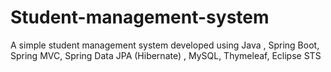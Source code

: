 # Student-management-system
A simple student management system developed using Java , Spring Boot, Spring MVC, Spring Data JPA (Hibernate) , MySQL, Thymeleaf, Eclipse STS
